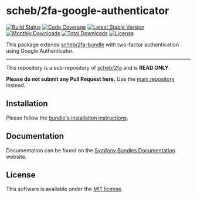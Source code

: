 scheb/2fa-google-authenticator
==============================

[![Build Status](https://github.com/scheb/2fa/actions/workflows/ci.yaml/badge.svg?branch=7.x)](https://github.com/scheb/2fa/actions?query=workflow%3ACI+branch%3A7.x)
[![Code Coverage](https://codecov.io/gh/scheb/2fa/branch/7.x/graph/badge.svg)](https://app.codecov.io/gh/scheb/2fa/branch/7.x)
[![Latest Stable Version](https://img.shields.io/packagist/v/scheb/2fa-google-authenticator)](https://packagist.org/packages/scheb/2fa-google-authenticator)
[![Monthly Downloads](https://img.shields.io/packagist/dm/scheb/2fa-google-authenticator)](https://packagist.org/packages/scheb/2fa-google-authenticator/stats)
[![Total Downloads](https://img.shields.io/packagist/dt/scheb/2fa-google-authenticator)](https://packagist.org/packages/scheb/2fa-google-authenticator/stats)
[![License](https://poser.pugx.org/scheb/2fa-google-authenticator/license.svg)](https://packagist.org/packages/scheb/2fa-google-authenticator)

This package extends [scheb/2fa-bundle](https://github.com/scheb/2fa-bundle) with two-factor authentication using Google
Authenticator.

---

This repository is a sub-repository of [scheb/2fa](https://github.com/scheb/2fa) and is **READ ONLY**.

**Please do not submit any Pull Request here.** Use the [main repository](https://github.com/scheb/2fa) instead.

Installation
------------
Please follow the [bundle's installation instructions](https://symfony.com/bundles/SchebTwoFactorBundle/6.x/installation.html).

Documentation
-------------
Documentation can be found on the
[Symfony Bundles Documentation](https://symfony.com/bundles/SchebTwoFactorBundle/6.x/index.html) website.

License
-------
This software is available under the [MIT license](LICENSE).
